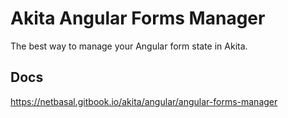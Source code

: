 # Akita Angular Forms Manager

The best way to manage your Angular form state in Akita.

## Docs

https://netbasal.gitbook.io/akita/angular/angular-forms-manager
